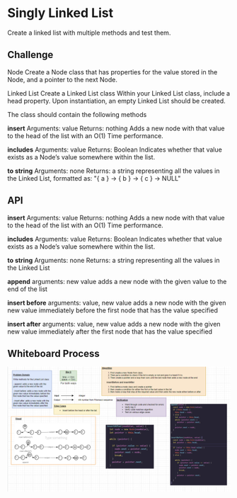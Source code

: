 # Singly Linked List

Create a linked list with multiple methods and test them.

## Challenge

Node
Create a Node class that has properties for the value stored in the Node, and a pointer to the next Node.

Linked List
Create a Linked List class
Within your Linked List class, include a head property.
Upon instantiation, an empty Linked List should be created.

The class should contain the following methods

**insert**
Arguments: value
Returns: nothing
Adds a new node with that value to the head of the list with an O(1) Time performance.

**includes**
Arguments: value
Returns: Boolean
Indicates whether that value exists as a Node’s value somewhere within the list.

**to string**
Arguments: none
Returns: a string representing all the values in the Linked List, formatted as:
"{ a } -> { b } -> { c } -> NULL"

## API

**insert**
Arguments: value
Returns: nothing
Adds a new node with that value to the head of the list with an O(1) Time performance.

**includes**
Arguments: value
Returns: Boolean
Indicates whether that value exists as a Node’s value somewhere within the list.

**to string**
Arguments: none
Returns: a string representing all the values in the Linked List

**append**
arguments: new value
adds a new node with the given value to the end of the list

**insert before**
arguments: value, new value
adds a new node with the given new value immediately before the first node that has the value specified

**insert after**
arguments: value, new value
adds a new node with the given new value immediately after the first node that has the value specified

## Whiteboard Process

![linked-list](../../pictures/linked-list-insertions.png)